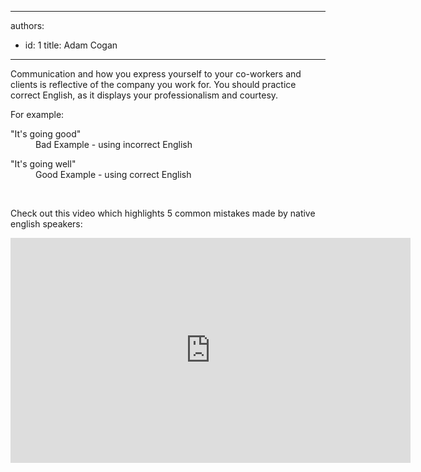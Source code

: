 

---
authors:
  - id: 1
    title: Adam Cogan
---




<span class='intro'> <p>
                    Communication and how you express yourself to your co-workers and clients is reflective
                    of the company you work for. You should&#160;practice correct English,
                    as it displays your professionalism and courtesy.&#160;</p><p>​For example&#58;
                </p> </span>

<dl class="bad"><dt>&quot;It's going good&quot; </dt><dd> Bad Example - using incorrect English</dd></dl><dl class="good"><dt>&quot;It's going well&quot;</dt><dd>Good Example - using correct English</dd></dl><p>&#160;</p><p>Check out this video which highlights 5 common mistakes made by native english speakers&#58;</p>
<iframe width="640" height="360" src="https&#58;//www.youtube.com/embed/75CP1xyoNFo" frameborder="0"></iframe>


